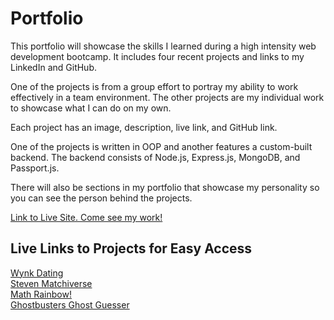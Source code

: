 # Portfolio

This portfolio will showcase the skills I learned during a high intensity web development bootcamp.
It includes four recent projects and links to my LinkedIn and GitHub.

One of the projects is from a group effort to portray my ability to work effectively in a team environment.
The other projects are my individual work to showcase what I can do on my own.

Each project has an image, description, live link, and GitHub link.

One of the projects is written in OOP and another features a custom-built backend. The backend consists of Node.js, Express.js, MongoDB, 
and Passport.js.

There will also be sections in my portfolio that showcase my personality so you can see the person behind the projects.

<a href = "http://gweneverpacifico.com/">Link to Live Site. Come see my work!</a>

## Live Links to Projects for Easy Access
<a href = "http://wynk.world/">Wynk Dating</a> <br>
<a href = "https://gpacifico.github.io/memory_match_goodness/">Steven Matchiverse</a> <br>
<a href = "https://gpacifico.github.io/calculator_goodness/">Math Rainbow!</a> <br>
<a href = "https://gpacifico.github.io/guessing_game_goodness/">Ghostbusters Ghost Guesser</a> <br>
